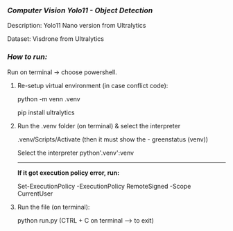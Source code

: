 ### *Computer Vision Yolo11 - Object Detection*

Description: Yolo11 Nano version from Ultralytics 

Dataset: Visdrone from Ultralytics 


### *How to run:*

Run on terminal -> choose powershell.

1. Re-setup virtual environment (in case conflict code):

   python -m venn .venv

   pip install ultralytics

2. Run the .venv folder (on terminal) & select the interpreter
  
   .venv/Scripts/Activate  (then it must show the - greenstatus (venv))

   Select the interpreter python'.venv':venv
   
   ---------------------------------------------
   **If it got execution policy error, run:**

   Set-ExecutionPolicy -ExecutionPolicy RemoteSigned -Scope CurrentUser

4. Run the file (on terminal):
   
   python run.py (CTRL + C on terminal --> to exit)
   
